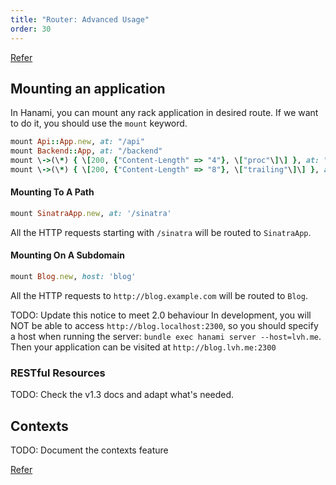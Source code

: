 ```yaml
---
title: "Router: Advanced Usage"
order: 30
---
```



[Refer](https://github.com/hanami/router/blob/unstable/spec/integration/hanami/router/mount_spec.rb)

## Mounting an application

In Hanami, you can mount any rack application in desired route. If we want to do it, you should use the `mount` keyword.

```ruby
mount Api::App.new, at: "/api"
mount Backend::App, at: "/backend"
mount \->(\*) { \[200, {"Content-Length" => "4"}, \["proc"\]\] }, at: "/proc"
mount \->(\*) { \[200, {"Content-Length" => "8"}, \["trailing"\]\] }, at: "/trailing/"
```

#### Mounting To A Path

```ruby
mount SinatraApp.new, at: '/sinatra'
```

All the HTTP requests starting with `/sinatra` will be routed to `SinatraApp`.

#### Mounting On A Subdomain

```ruby
mount Blog.new, host: 'blog'
```

All the HTTP requests to `http://blog.example.com` will be routed to `Blog`.

<p class="notice">
  TODO: Update this notice to meet 2.0 behaviour
  In development, you will NOT be able to access <code>http://blog.localhost:2300</code>,
  so you should specify a host when running the server:
  <code>bundle exec hanami server --host=lvh.me</code>.
  Then your application can be visited at <code>http://blog.lvh.me:2300</code>
</p>

### RESTful Resources

TODO: Check the v1.3 docs and adapt what's needed.

## Contexts

TODO: Document the contexts feature


[Refer](https://github.com/hanami/router/blob/unstable/spec/integration/hanami/router/context_spec.rb)
